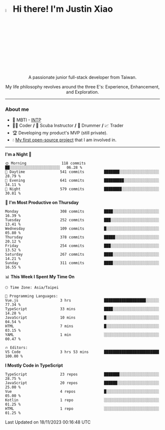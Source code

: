 # <img src="https://media.giphy.com/media/hvRJCLFzcasrR4ia7z/giphy.gif" width="5%">Hi there! I'm Justin Xiao
<p align="center">A passionate junior full-stack developer from Taiwan.  </p>
<p align="center">My life philosophy revolves around the three E's: Experience, Enhancement, and Exploration.</p>

---
### About me
- 👀 MBTI - [INTP](https://www.16personalities.com/intp-personality)
- 👨‍💻 Coder **/** 🤿 Scuba Instructor **/** 🥁 Drummer **/** 📈 Trader
- 🏆 Developing my product's MVP (still private).
- 💧 [My first open-source project](https://github.com/Game-as-a-Service/Game-Lobby-Web) that I am involved in.

---
<!--START_SECTION:waka-->
**I'm a Night 🦉** 

```text
🌞 Morning                118 commits         ██░░░░░░░░░░░░░░░░░░░░░░░   06.28 % 
🌆 Daytime                541 commits         ███████░░░░░░░░░░░░░░░░░░   28.79 % 
🌃 Evening                641 commits         █████████░░░░░░░░░░░░░░░░   34.11 % 
🌙 Night                  579 commits         ████████░░░░░░░░░░░░░░░░░   30.81 % 
```
📅 **I'm Most Productive on Thursday** 

```text
Monday                   308 commits         ████░░░░░░░░░░░░░░░░░░░░░   16.39 % 
Tuesday                  252 commits         ███░░░░░░░░░░░░░░░░░░░░░░   13.41 % 
Wednesday                109 commits         █░░░░░░░░░░░░░░░░░░░░░░░░   05.80 % 
Thursday                 378 commits         █████░░░░░░░░░░░░░░░░░░░░   20.12 % 
Friday                   254 commits         ███░░░░░░░░░░░░░░░░░░░░░░   13.52 % 
Saturday                 267 commits         ████░░░░░░░░░░░░░░░░░░░░░   14.21 % 
Sunday                   311 commits         ████░░░░░░░░░░░░░░░░░░░░░   16.55 % 
```


📊 **This Week I Spent My Time On** 

```text
🕑︎ Time Zone: Asia/Taipei

💬 Programming Languages: 
Vue.js                   3 hrs               ███████████████████░░░░░░   77.34 % 
TypeScript               33 mins             ████░░░░░░░░░░░░░░░░░░░░░   14.28 % 
JavaScript               10 mins             █░░░░░░░░░░░░░░░░░░░░░░░░   04.54 % 
HTML                     7 mins              █░░░░░░░░░░░░░░░░░░░░░░░░   03.15 % 
YAML                     1 min               ░░░░░░░░░░░░░░░░░░░░░░░░░   00.47 % 

🔥 Editors: 
VS Code                  3 hrs 53 mins       █████████████████████████   100.00 % 
```

**I Mostly Code in TypeScript** 

```text
TypeScript               23 repos            ███████░░░░░░░░░░░░░░░░░░   28.75 % 
JavaScript               20 repos            ██████░░░░░░░░░░░░░░░░░░░   25.00 % 
Vue                      4 repos             █░░░░░░░░░░░░░░░░░░░░░░░░   05.00 % 
Kotlin                   1 repo              ░░░░░░░░░░░░░░░░░░░░░░░░░   01.25 % 
HTML                     1 repo              ░░░░░░░░░░░░░░░░░░░░░░░░░   01.25 % 
```




 Last Updated on 18/11/2023 00:16:48 UTC
<!--END_SECTION:waka-->
